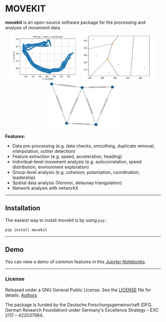 MOVEKIT
======

__movekit__ is an open-source software package for the processing and analysis of movement data.

<p align="center">
    <img src="media/movement.png" height=150px>
    <img src="media/voronoi.png" height=150px>
    <img src="media/network.png" height=150px> 
</p>

__Features:__

* Data pre-processing (e.g. data checks, smoothing, duplicate removal, interpolation, outlier detection)
* Feature extraction (e.g. speed, acceleration, heading)
* Individual-level movement analysis (e.g. autocorrelation, speed distribution, environment exploration)
* Group-level analysis (e.g. cohesion, polarisation, coordination, leadership)
* Spatial data analysis (Voronoi, delaunay triangulation)
* Network analysis with networkX

---

## Installation

The easiest way to install *movekit* is by using `pip` :

    pip install movekit

---

## Demo

You can view a demo of common features in this
[Jupyter Notebooks](https://github.com/dbvis-ukon/movekit/blob/master/examples/).

---

### License

Released under a GNU General Public License. See the [LICENSE](LICENSE) file for details. [Authors](AUTHORS.rst)

The package is funded by the Deutsche Forschungsgemeinschaft (DFG, German Research Foundation) under Germany's Excellence Strategy – EXC 2117 – 422037984.
